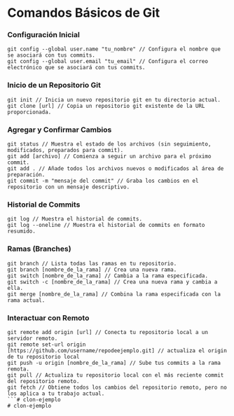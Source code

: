 # Comandos Básicos de Git

### Configuración Inicial
```shell I'm tab B
git config --global user.name "tu_nombre" // Configura el nombre que se asociará con tus commits.
git config --global user.email "tu_email" // Configura el correo electrónico que se asociará con tus commits.
```

### Inicio de un Repositorio Git
```shell
git init // Inicia un nuevo repositorio git en tu directorio actual.
git clone [url] // Copia un repositorio git existente de la URL proporcionada.
```

### Agregar y Confirmar Cambios
```shell
git status // Muestra el estado de los archivos (sin seguimiento, modificados, preparados para commit).
git add [archivo] // Comienza a seguir un archivo para el próximo commit.
git add . // Añade todos los archivos nuevos o modificados al área de preparación.
git commit -m "mensaje del commit" // Graba los cambios en el repositorio con un mensaje descriptivo.
```

### Historial de Commits
```shell
git log // Muestra el historial de commits.
git log --oneline // Muestra el historial de commits en formato resumido.
```

### Ramas (Branches)
```shell
git branch // Lista todas las ramas en tu repositorio.
git branch [nombre_de_la_rama] // Crea una nueva rama.
git switch [nombre_de_la_rama] // Cambia a la rama especificada.
git switch -c [nombre_de_la_rama] // Crea una nueva rama y cambia a ella.
git merge [nombre_de_la_rama] // Combina la rama especificada con la rama actual.
```

### Interactuar con Remoto
```shell
git remote add origin [url] // Conecta tu repositorio local a un servidor remoto.
git remote set-url origin [https://github.com/username/repodeejemplo.git] // actualiza el origin de tu repositorio local
git push -u origin [nombre_de_la_rama] // Sube tus commits a la rama remota.
git pull // Actualiza tu repositorio local con el más reciente commit del repositorio remoto.
git fetch // Obtiene todos los cambios del repositorio remoto, pero no los aplica a tu trabajo actual.
```# clon-ejemplo
# clon-ejemplo
